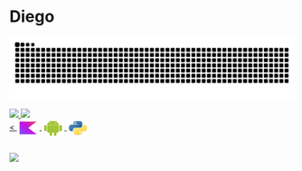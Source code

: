# Diego

![Snake animation](https://github.com/zNexTage/zNexTage/blob/output/github-contribution-grid-snake.svg)


 <div>
  <a href="[https://github.com/diegocosta08)">
  <img height="180em" src="https://github-readme-stats.vercel.app/api?username=diegocosta08&show_icons=true&theme=dracula&include_all_commits=true&count_public"/>
  <img height="180em" src="https://github-readme-stats.vercel.app/api/top-langs/?username=Diego&layout=compact&langs_count=7&theme=dracula"/>

</div>
  
 <div style="display: inline_block"><
  <img align="center" alt="Logo Kotlin" height="30" width="40" src="https://raw.githubusercontent.com/devicons/devicon/master/icons/kotlin/kotlin-original.svg"> 
  <img align="center" alt="Logo Android" height="30" width="40" src="https://raw.githubusercontent.com/devicons/devicon/master/icons/android/android-original.svg">
  <img align="center" alt="Logo Python" height="30" width="40" src="https://raw.githubusercontent.com/devicons/devicon/master/icons/python/python-original.svg">
  
</div>

## 

<div> 

<a href="https://linkedin.com/in/diego-costa08/" target="_blank"><img src="https://img.shields.io/badge/-LinkedIn-%230077B5?style=for-the-badge&logo=linkedin&logoColor=white" target="_blank"></a>  

</div>
